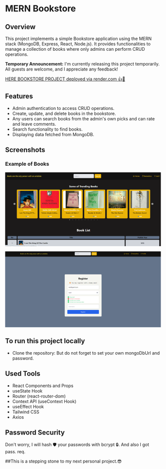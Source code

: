 # MERN Bookstore

## Overview

This project implements a simple Bookstore application using the MERN stack (MongoDB, Express, React, Node.js). It provides functionalities to manage a collection of books where only admins can perform CRUD operations.


**Temporary Announcement:** I'm currently releasing  this project temporarily. All guests are welcome, and I appreciate any feedback!

[HERE BOOKSTORE PROJECT deployed via render.com 👍🔗](https://mern-bookstore-1-n0fo.onrender.com/)


## Features

- Admin authentication to access CRUD operations.
- Create, update, and delete books in the bookstore.
- Any users can search books from the admin's own picks and can rate and leave comments.
- Search functionality to find books.
- Displaying data fetched from MongoDB.

## Screenshots

### Example of Books

![Admin Dashboard](frontend/src/assets/Screenshot%202024-07-06%20004008.png)

![Bookstore](frontend/src/assets/Screenshot%202024-07-08%20003335.png)

## To run this project locally

- Clone the repository: But do not forget to set your own mongoDbUrl and password.

## Used Tools

- React Components and Props
- useState Hook
- Router (react-router-dom)
- Context API (useContext Hook)
- useEffect Hook
- Tailwind CSS
- Axios

## Password Security

Don't worry, I will hash 🛡️ your passwords with bcrypt 🔒. 
And also I got pass. req.

##This is a stepping stone to my next personal project.😎

